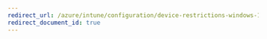 ```yaml
---
redirect_url: /azure/intune/configuration/device-restrictions-windows-10-teams
redirect_document_id: true
---
```

